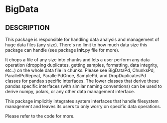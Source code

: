 # BigData

DESCRIPTION
-----------
This package is responsible for handling data analysis and management of huge data files (any size). There's no limit to how much data size this package can handle (see package __init__.py file for more). 

It chops a file of any size into chunks and lets a user perform any data operation (dropping duplicates, getting samples, formatting, data integrity, etc..) on the whole data file in chunks. Please see BigDataPd, ChunksPd, ParallelPdRepeat, ParallelPdOnce, SamplePd, and DropDuplicatesPd classes for pandas specific interfaces. The lower classes that derive these pandas specific interfaces (with similar naming conventions) can be used to derive numpy, polars, or any other data management interface.

This package implicitly integrates system interfaces that handle filesystem management and leaves its users to only worry on specific data operations. 

Please refer to the code for more.
